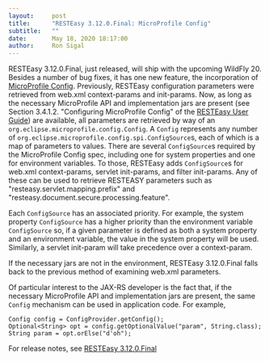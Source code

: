 ```yaml
---
layout:     post
title:      "RESTEasy 3.12.0.Final: MicroProfile Config"
subtitle:   ""
date:       May 18, 2020 18:17:00
author:     Ron Sigal
---
```

RESTEasy 3.12.0.Final, just released, will ship with the upcoming WildFly 20. Besides a number of bug fixes, it has one
new feature, the incorporation of [MicroProfile Config](https://github.com/eclipse/microprofile-config).
Previously, RESTEasy configuration parameters were retrieved
from web.xml context-params and init-params. Now, as long as the necessary
MicroProfile API and implementation jars are present (see Section 3.4.1.2. "Configuring MicroProfile Config" of the [RESTEasy User Guide](https://docs.jboss.org/resteasy/docs/3.12.0.Final/userguide/html/index.html)) are available, all parameters are retrieved by way of
an `org.eclipse.microprofile.config.Config`. A `Config` represents any number of
`org.eclipse.microprofile.config.spi.ConfigSource`s, each of which is a map
of parameters to values. There are several `ConfigSource`s required by the
MicroProfile Config spec, including one for system properties and one for environment
variables. To those, RESTEasy adds `ConfigSource`s for web.xml context-params, servlet
init-params, and filter init-params. Any of these can be used to retrieve RESTEASY
parameters such as "resteasy.servlet.mapping.prefix" and "resteasy.document.secure.processing.feature".

Each `ConfigSource` has an associated priority. For example, the system property
`ConfigSource` has a higher priority than the environment variable `ConfigSource`
so, if a given parameter is defined as both a system property and an environment
variable, the value in the system property  will be used. Similarly, a servlet
init-param will take precedence over a context-param.

If the necessary jars are not in the environment, RESTEasy 3.12.0.Final falls back
to the previous method of examining web.xml parameters.

Of particular interest to the JAX-RS developer is the fact that, if the necessary
MicroProfile API and implementation jars are present,
the same `Config` mechanism can be used in application code. For example,

```
Config config = ConfigProvider.getConfig();
Optional<String> opt = config.getOptionalValue("param", String.class);
String param = opt.orElse("d'oh");
```

For release notes, see [RESTEasy 3.12.0.Final](https://issues.redhat.com/secure/ReleaseNote.jspa?projectId=12310560&version=12344859)
